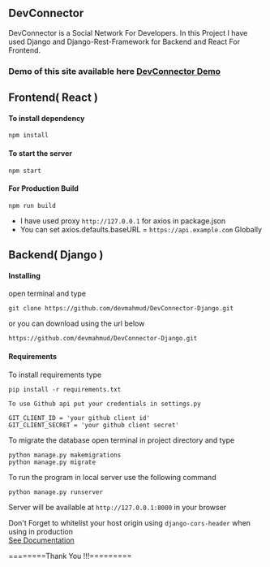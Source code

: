 ## DevConnector

DevConnector is a Social Network For Developers. In this Project I have used Django and Django-Rest-Framework for Backend and React For Frontend.

### Demo of this site available here [DevConnector Demo](https://devconn.netlify.com)

## Frontend( React )

#### To install dependency

```
npm install
```

#### To start the server

```
npm start
```

#### For Production Build

```
npm run build
```

- I have used proxy `http://127.0.0.1` for axios in package.json
- You can set axios.defaults.baseURL = `https://api.example.com` Globally

## Backend( Django )

#### Installing

open terminal and type

```
git clone https://github.com/devmahmud/DevConnector-Django.git
```

or you can download using the url below

```
https://github.com/devmahmud/DevConnector-Django.git
```

#### Requirements

To install requirements type

```
pip install -r requirements.txt
```

`To use Github api put your credentials in settings.py`

```
GIT_CLIENT_ID = 'your github client id'
GIT_CLIENT_SECRET = 'your github client secret'
```

To migrate the database open terminal in project directory and type

```
python manage.py makemigrations
python manage.py migrate
```

To run the program in local server use the following command

```
python manage.py runserver
```

Server will be available at `http://127.0.0.1:8000` in your browser

Don't Forget to whitelist your host origin using `django-cors-header` when using in production<br>
[See Documentation](https://pypi.org/project/django-cors-headers/)


========Thank You !!!=========

